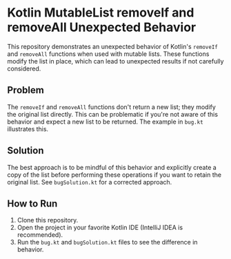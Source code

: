 # Kotlin MutableList removeIf and removeAll Unexpected Behavior

This repository demonstrates an unexpected behavior of Kotlin's `removeIf` and `removeAll` functions when used with mutable lists.  These functions modify the list in place, which can lead to unexpected results if not carefully considered.

## Problem

The `removeIf` and `removeAll` functions don't return a new list; they modify the original list directly.  This can be problematic if you're not aware of this behavior and expect a new list to be returned. The example in `bug.kt` illustrates this.

## Solution

The best approach is to be mindful of this behavior and explicitly create a copy of the list before performing these operations if you want to retain the original list.  See `bugSolution.kt` for a corrected approach.

## How to Run

1. Clone this repository.
2. Open the project in your favorite Kotlin IDE (IntelliJ IDEA is recommended).
3. Run the `bug.kt` and `bugSolution.kt` files to see the difference in behavior.